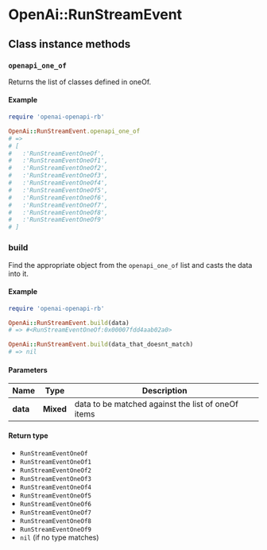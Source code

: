 # OpenAi::RunStreamEvent

## Class instance methods

### `openapi_one_of`

Returns the list of classes defined in oneOf.

#### Example

```ruby
require 'openai-openapi-rb'

OpenAi::RunStreamEvent.openapi_one_of
# =>
# [
#   :'RunStreamEventOneOf',
#   :'RunStreamEventOneOf1',
#   :'RunStreamEventOneOf2',
#   :'RunStreamEventOneOf3',
#   :'RunStreamEventOneOf4',
#   :'RunStreamEventOneOf5',
#   :'RunStreamEventOneOf6',
#   :'RunStreamEventOneOf7',
#   :'RunStreamEventOneOf8',
#   :'RunStreamEventOneOf9'
# ]
```

### build

Find the appropriate object from the `openapi_one_of` list and casts the data into it.

#### Example

```ruby
require 'openai-openapi-rb'

OpenAi::RunStreamEvent.build(data)
# => #<RunStreamEventOneOf:0x00007fdd4aab02a0>

OpenAi::RunStreamEvent.build(data_that_doesnt_match)
# => nil
```

#### Parameters

| Name | Type | Description |
| ---- | ---- | ----------- |
| **data** | **Mixed** | data to be matched against the list of oneOf items |

#### Return type

- `RunStreamEventOneOf`
- `RunStreamEventOneOf1`
- `RunStreamEventOneOf2`
- `RunStreamEventOneOf3`
- `RunStreamEventOneOf4`
- `RunStreamEventOneOf5`
- `RunStreamEventOneOf6`
- `RunStreamEventOneOf7`
- `RunStreamEventOneOf8`
- `RunStreamEventOneOf9`
- `nil` (if no type matches)

